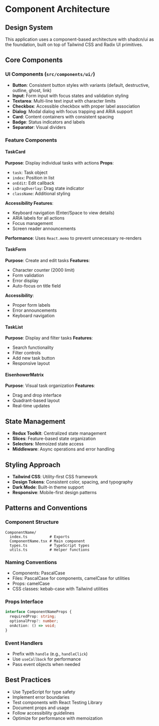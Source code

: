 # Component Architecture

## Design System
This application uses a component-based architecture with shadcn/ui as the foundation, built on top of Tailwind CSS and Radix UI primitives.

## Core Components

### UI Components (`src/components/ui/`)
- **Button**: Consistent button styles with variants (default, destructive, outline, ghost, link)
- **Input**: Form input with focus states and validation styling
- **Textarea**: Multi-line text input with character limits
- **Checkbox**: Accessible checkbox with proper label association
- **Dialog**: Modal dialog with focus trapping and ARIA support
- **Card**: Content containers with consistent spacing
- **Badge**: Status indicators and labels
- **Separator**: Visual dividers

### Feature Components

#### TaskCard
**Purpose**: Display individual tasks with actions
**Props**:
- `task`: Task object
- `index`: Position in list
- `onEdit`: Edit callback
- `isDragOverlay`: Drag state indicator
- `className`: Additional styling

**Accessibility Features**:
- Keyboard navigation (Enter/Space to view details)
- ARIA labels for all actions
- Focus management
- Screen reader announcements

**Performance**: Uses `React.memo` to prevent unnecessary re-renders

#### TaskForm
**Purpose**: Create and edit tasks
**Features**:
- Character counter (2000 limit)
- Form validation
- Error display
- Auto-focus on title field

**Accessibility**:
- Proper form labels
- Error announcements
- Keyboard navigation

#### TaskList
**Purpose**: Display and filter tasks
**Features**:
- Search functionality
- Filter controls
- Add new task button
- Responsive layout

#### EisenhowerMatrix
**Purpose**: Visual task organization
**Features**:
- Drag and drop interface
- Quadrant-based layout
- Real-time updates

## State Management
- **Redux Toolkit**: Centralized state management
- **Slices**: Feature-based state organization
- **Selectors**: Memoized state access
- **Middleware**: Async operations and error handling

## Styling Approach
- **Tailwind CSS**: Utility-first CSS framework
- **Design Tokens**: Consistent color, spacing, and typography
- **Dark Mode**: Built-in theme support
- **Responsive**: Mobile-first design patterns

## Patterns and Conventions

### Component Structure
```
ComponentName/
  index.ts          # Exports
  ComponentName.tsx # Main component
  types.ts          # TypeScript types
  utils.ts          # Helper functions
```

### Naming Conventions
- Components: PascalCase
- Files: PascalCase for components, camelCase for utilities
- Props: camelCase
- CSS classes: kebab-case with Tailwind utilities

### Props Interface
```typescript
interface ComponentNameProps {
  requiredProp: string;
  optionalProp?: number;
  onAction: () => void;
}
```

### Event Handlers
- Prefix with `handle` (e.g., `handleClick`)
- Use `useCallback` for performance
- Pass event objects when needed

## Best Practices
- Use TypeScript for type safety
- Implement error boundaries
- Test components with React Testing Library
- Document props and usage
- Follow accessibility guidelines
- Optimize for performance with memoization
